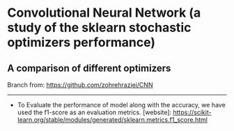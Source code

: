 # Convolutional Neural Network (a study of the sklearn stochastic optimizers performance)
A comparison of different optimizers
---------- 

 Branch from: https://github.com/zohrehraziei/CNN

-----------
- To Evaluate the performance of model along with the accuracy, we have used the f1-score as an evaluation metrics. 
  [website]: https://scikit-learn.org/stable/modules/generated/sklearn.metrics.f1_score.html

